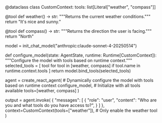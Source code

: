 

@dataclass
class CustomContext:
    tools: list[Literal["weather", "compass"]]


@tool
def weather() -> str:
    """Returns the current weather conditions."""
    return "It's nice and sunny."


@tool
def compass() -> str:
    """Returns the direction the user is facing."""
    return "North"

model = init_chat_model("anthropic:claude-sonnet-4-20250514")

def configure_model(state: AgentState, runtime: Runtime[CustomContext]):
    """Configure the model with tools based on runtime context."""
    selected_tools = [
        tool
        for tool in [weather, compass]
        if tool.name in runtime.context.tools
    ]
    return model.bind_tools(selected_tools)


agent = create_react_agent(
    # Dynamically configure the model with tools based on runtime context
    configure_model,
    # Initialize with all tools available
    tools=[weather, compass]
)

output = agent.invoke(
    {
        "messages": [
            {
                "role": "user",
                "content": "Who are you and what tools do you have access to?",
            }
        ]
    },
    context=CustomContext(tools=["weather"]),  # Only enable the weather tool
)

